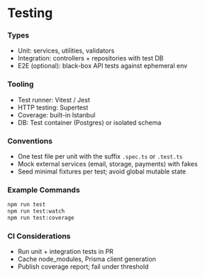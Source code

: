 # Testing

### Types
- Unit: services, utilities, validators
- Integration: controllers + repositories with test DB
- E2E (optional): black-box API tests against ephemeral env

### Tooling
- Test runner: Vitest / Jest
- HTTP testing: Supertest
- Coverage: built-in Istanbul
- DB: Test container (Postgres) or isolated schema

### Conventions
- One test file per unit with the suffix `.spec.ts` or `.test.ts`
- Mock external services (email, storage, payments) with fakes
- Seed minimal fixtures per test; avoid global mutable state

### Example Commands
```bash
npm run test
npm run test:watch
npm run test:coverage
```

### CI Considerations
- Run unit + integration tests in PR
- Cache node_modules, Prisma client generation
- Publish coverage report; fail under threshold
